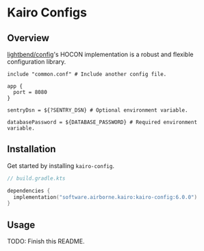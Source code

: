 # Kairo Configs

## Overview

[lightbend/config](https://github.com/lightbend/config)'s HOCON implementation
is a robust and flexible configuration library.

```hocon
include "common.conf" # Include another config file.

app {
  port = 8080
}

sentryDsn = ${?SENTRY_DSN} # Optional environment variable.

databasePassword = ${DATABASE_PASSWORD} # Required environment variable.
```

## Installation

Get started by installing `kairo-config`.

```kotlin
// build.gradle.kts

dependencies {
  implementation("software.airborne.kairo:kairo-config:6.0.0")
}
```

## Usage

TODO: Finish this README.
